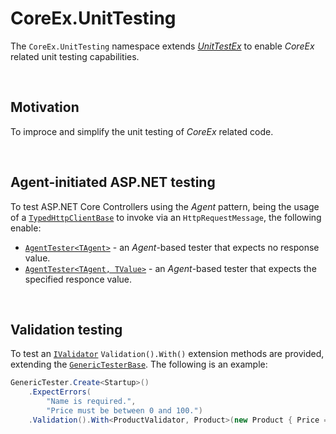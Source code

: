 # CoreEx.UnitTesting

The `CoreEx.UnitTesting` namespace extends [_UnitTestEx_](https://github.com/Avanade/UnitTestEx) to enable _CoreEx_ related unit testing capabilities. 

<br/>

## Motivation

To improce and simplify the unit testing of _CoreEx_ related code.

<br/>

## Agent-initiated ASP.NET testing

To test ASP.NET Core Controllers using the _Agent_ pattern, being the usage of a [`TypedHttpClientBase`](../../CoreEx/Http/TypedHttpClientBase.cs) to invoke via an `HttpRequestMessage`, the following enable:
- [`AgentTester<TAgent>`](./AspNetCore/AgentTester.cs) - an _Agent_-based tester that expects no response value.
- [`AgentTester<TAgent, TValue>`](./AspNetCore/AgentTesterT.cs) - an _Agent_-based tester that expects the specified responce value.

<br/>

## Validation testing

To test an [`IValidator`](../CoreEx/Validation/IValidator.cs) `Validation().With()` extension methods are provided, extending the [`GenericTesterBase`](https://github.com/Avanade/UnitTestEx/blob/main/src/UnitTestEx/Generic/GenericTesterBase.cs). The following is an example:

``` csharp
GenericTester.Create<Startup>()
    .ExpectErrors(
        "Name is required.",
        "Price must be between 0 and 100.")
    .Validation().With<ProductValidator, Product>(new Product { Price = 450.95m })
```
